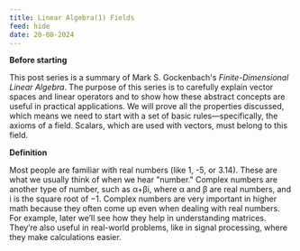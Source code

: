 ```yaml
---
title: Linear Algebra(1) Fields
feed: hide
date: 20-08-2024
---
```

**Before starting**

This post series is a summary of Mark S. Gockenbach's _Finite-Dimensional Linear Algebra_. The purpose of this series is to carefully explain vector spaces and linear operators and to show how these abstract concepts are useful in practical applications. We will prove all the properties discussed, which means we need to start with a set of basic rules—specifically, the axioms of a field. Scalars, which are used with vectors, must belong to this field.


**Definition**

Most people are familiar with real numbers (like 1, -5, or 3.14). These are what we usually think of when we hear "number." Complex numbers are another type of number, such as α+βi, where α and β are real numbers, and i is the square root of −1. Complex numbers are very important in higher math because they often come up even when dealing with real numbers. For example, later we’ll see how they help in understanding matrices. They’re also useful in real-world problems, like in signal processing, where they make calculations easier.